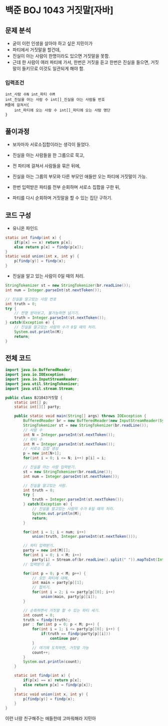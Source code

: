 # 백준 BOJ 1043 거짓말[자바]

## 문제 분석

- 굳이 이런 인생을 살아야 하고 싶은 지민이가
- 파티에서 거짓말을 할건데,
- 진실이 아는 사람이 한명이라도 있으면 거짓말을 못함.
- 근데 한 사람이 여러 파티에 가서, 한번은 거짓을 듣고 한번은 진실을 들으면, 거짓말이 들키므로 이것도 일관되게 해야 함.





### 입력조건

```
int_사람 수N int_파티 수M
int_진실을 아는 사람 수 int[]_진실을 아는 사람들 번호
M줄에 걸쳐서{
	int_파티에 오는 사람 수 int[]_파티에 오는 사람 명단
}
```





## 풀이과정

- 보자마자 서로소집합이라는 생각이 들었다.
- 진실을 아는 사람들을 한 그룹으로 묵고, 
- 전 파티에 걸쳐서 사람들을 묶은 뒤에,
- 진실을 아는 그룹의 부모와 다른 부모인 애들만 오는 파티에 거짓말이 가능.



- 한번 입력받은 파티를 전부 순회하며 서로소 집합을 구한 뒤,
- 파티를 다시 순회하며 거짓말을 할 수 있는 집단 구하기.





## 코드 구성

- 유니온 파인드

```java
static int findp(int x) {
    if(p[x] == x) return p[x];
    else return p[x] = findp(p[x]);
}
static void union(int x, int y) {
    p[findp(y)] = findp(x);
}
```



- 진실을 알고 있는 사람이 0일 때의 처리.

```java
StringTokenizer st = new StringTokenizer(br.readLine());
int num = Integer.parseInt(st.nextToken());

// 진실을 알고있는 사람 번호
int truth = 0;
try {
    // 한명 받아보고, 불가능하면 넘기기.
    truth = Integer.parseInt(st.nextToken());
} catch(Exception e) {
    // 진실을 알고있는 사람의 수가 0일 때의 처리.
    System.out.println(M);
    return;
}
```



## 전체 코드

```java
import java.io.BufferedReader;
import java.io.IOException;
import java.io.InputStreamReader;
import java.util.StringTokenizer;
import java.util.stream.Stream;

public class BJ1043거짓말 {
    static int[] p;
    static int[][] party;

    public static void main(String[] args) throws IOException {
        BufferedReader br = new BufferedReader(new InputStreamReader(System.in));
        StringTokenizer st = new StringTokenizer(br.readLine());
        // 사람 수
        int N = Integer.parseInt(st.nextToken());
        // 파티 수
        int M = Integer.parseInt(st.nextToken());
        // 서로소 집합 생성
        p = new int[N+1];
        for(int i = 0; i <= N; i++) p[i] = i;

        // 진실을 아는 사람 입력받기.
        st = new StringTokenizer(br.readLine());
        int num = Integer.parseInt(st.nextToken());

        // 진실을 알고있는 사람.
        int truth = 0;
        try {
            truth = Integer.parseInt(st.nextToken());
        } catch(Exception e) {
            // 진실을 알고있는 사람의 수가 0일 때의 처리.
            System.out.println(M);
            return;
        }

        for(int i = 1; i < num; i++)
            union(truth, Integer.parseInt(st.nextToken()));

        // 파티 입력받기.
        party = new int[M][];
        for(int i = 0; i < M; i++)
            party[i] = Stream.of(br.readLine().split(" ")).mapToInt(Integer::parseInt).toArray();
        // 입력받기 끝.

        for(int p = 0; p < M; p++) {
            // 모든 파티에 대해,
            int main = party[p][1];
            // 합치기.
            for(int i = 2; i <= party[p][0]; i++)
                union(main, party[p][i]);
        }

        // 순회하면서 거짓말 할 수 있는 파티 세기.
        int count = 0;
        truth = findp(truth);
        par : for(int p = 0; p < M; p++) {
            for(int i = 1; i <= party[p][0]; i++) {
                if(truth == findp(party[p][i]))
                    continue par;
            }
            // 여기에 도착하면, 거짓말 가능
            count++;
        }
        System.out.println(count);
    }

    static int findp(int x) {
        if(p[x] == x) return p[x];
        else return p[x] = findp(p[x]);
    }
    static void union(int x, int y) {
        p[findp(y)] = findp(x);
    }
}
```







이런 너랑 친구해주는 애들한테 고마워해라 지민아
